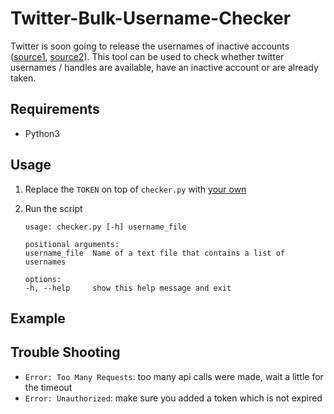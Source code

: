 # Twitter-Bulk-Username-Checker

Twitter is soon going to release the usernames of inactive accounts ([source1][1], [source2][2]).
This tool can be used to check whether twitter usernames / handles are available, have an inactive account or are already taken.

[1]: https://twitter.com/elonmusk/status/1601124219009409024
[2]: https://twitter.com/elonmusk/status/1587252368999153665

## Requirements

- Python3

## Usage

1. Replace the `TOKEN` on top of `checker.py` with [your own](https://developer.twitter.com/en/docs/authentication/oauth-2-0/bearer-tokens)
2. Run the script

   ```
   usage: checker.py [-h] username_file

   positional arguments:
   username_file  Name of a text file that contains a list of usernames

   options:
   -h, --help     show this help message and exit
   ```

## Example

## Trouble Shooting

- `Error: Too Many Requests`: too many api calls were made, wait a little for the timeout
- `Error: Unauthorized`: make sure you added a token which is not expired
